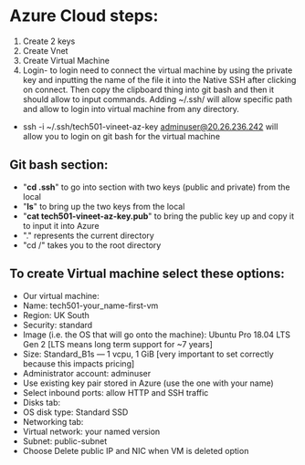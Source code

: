# Azure Cloud steps:

1. Create 2 keys
2. Create Vnet
3. Create Virtual Machine 
4. Login- to login need to connect the virtual machine by using the private key and inputting the name of the file it into the Native SSH after clicking on connect. Then copy the clipboard thing into git bash and then it should allow to input commands. Adding  ~/.ssh/  will allow specific path and allow to login into virtual machine from any directory.

* ssh -i ~/.ssh/tech501-vineet-az-key  adminuser@20.26.236.242 will allow you to login on git bash for the virtual machine


## Git bash section:
* "**cd .ssh**" to go into section with two keys (public and private) from the local
* "**ls**" to bring up the two keys from the local
* "**cat tech501-vineet-az-key.pub**" to bring the public key up and copy it to input it into Azure
* "." represents the current directory
* "cd /" takes you to the root directory



## To create Virtual machine select these options:
* Our virtual machine:
* Name: tech501-your_name-first-vm
* Region: UK South
* Security: standard
* Image (i.e. the OS that will go onto the machine): Ubuntu Pro 18.04 LTS Gen 2 [LTS means long term support for ~7 years]
* Size: Standard_B1s — 1 vcpu, 1 GiB [very important to set correctly because this impacts pricing]
* Administrator account: adminuser
* Use existing key pair stored in Azure (use the one with your name)
* Select inbound ports: allow HTTP and SSH traffic
* Disks tab:
* OS disk type: Standard SSD
* Networking tab:
* Virtual network: your named version
* Subnet: public-subnet
* Choose Delete public IP and NIC when VM is deleted option